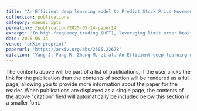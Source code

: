 ```yaml
---
title: "An Efficient deep learning model to Predict Stock Price Movement Based on Limit Order Book"
collection: publications
category: manuscripts
permalink: /publication/2025-05-14-paper14
excerpt: 'In high-frequency trading (HFT), leveraging limit order books (LOB) to model stock price movements is crucial for achieving profitable outcomes. However, this task is challenging due to the high-dimensional and volatile nature of the original data. Even recent deep learning models often struggle to capture price movement patterns effectively, particularly without well-designed features. We observed that raw LOB data exhibits inherent symmetry between the ask and bid sides, and the bid-ask differences demonstrate greater stability and lower complexity compared to the original data. Building on this insight, we propose a novel approach in which leverages the Siamese architecture to enhance the performance of existing deep learning models. The core idea involves processing the ask and bid sides separately using the same module with shared parameters. We applied our Siamese-based methods to several widely used strong baselines and validated their effectiveness using data from 14 military industry stocks in the Chinese A-share market. Furthermore, we integrated multi-head attention (MHA) mechanisms with the Long Short-Term Memory (LSTM) module to investigate its role in modeling stock price movements. Our experiments used raw data and widely used Order Flow Imbalance (OFI) features as input with some strong baseline models. The results show that our method improves the performance of strong baselines in over 75$% of cases, excluding the Multi-Layer Perception (MLP) baseline, which performed poorly and is not considered practical. Furthermore, we found that Multi-Head Attention can enhance model performance, particularly over shorter forecasting horizons.'
date: 2025-05-14
venue: 'arXiv preprint'
paperurl: 'https://arxiv.org/abs/2505.22678'
citation: 'Yang J, Fang R, Zhang M, et al. An Efficient deep learning model to Predict Stock Price Movement Based on Limit Order Book[J]. arXiv preprint arXiv:2505.22678, 2025.'
---
```


The contents above will be part of a list of publications, if the user clicks the link for the publication than the contents of section will be rendered as a full page, allowing you to provide more information about the paper for the reader. When publications are displayed as a single page, the contents of the above "citation" field will automatically be included below this section in a smaller font.